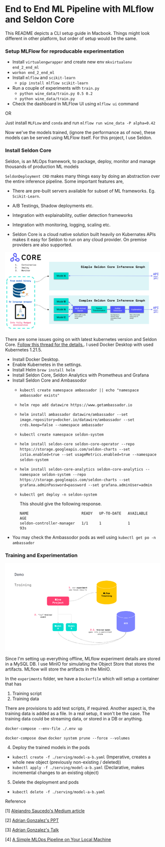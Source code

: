 # End to End ML Pipeline with MLflow and Seldon Core

This README depicts a CLI setup guide in Macbook. Things might look different in other platform, but order of setup would be the same. 

### Setup MLFlow for reproducable experimentation 

- Install `virtualengwrapper` and create new env `mkvirtualenv end_2_end_ml` 
- `workon end_2_end_ml`
- Install `mlflow` and `scikit-learn` 
    - `pip install mlflow scikit-learn`
- Run a couple of experiments with `train.py`
    - `python wine_data/train.py 0.5 0.2`
    - `python wine_data/train.py`
- Check the dashboard in MLFlow UI using `mlflow ui` command

OR 

Just install `MLFLow` and `conda` and run `mlflow run wine_data -P alpha=0.42`

Now we've the models trained, (ignore the performance as of now), these models can be served using MLFlow itself. For this project, I use Seldon.
### Install Seldon Core 

Seldon, is an MLOps framework, to package, deploy, monitor and manage thousands of production ML models 

`SeldonDeployment CRD` makes many things easy by doing an abstraction over the entire inference pipeline. Some important features are,

- There are pre-built servers available for subset of ML frameworks. Eg. `Scikit-Learn`.

- A/B Testings, Shadow deployments etc. 

- Integration with explainability, outlier detection frameworks 

- Integration with monitoring, logging, scaling etc. 

- Seldon Core is a cloud native solution built heavily on Kubernates APIs makes it easy for Seldon to run on any cloud provider. On premise providers are also supported. 

![Seldon Core Block Diagram](/images/seldon_core.jpeg "seldon core")

There are some issues going on with latest kubernetes version and Seldon Core. [Follow this thread for the details.](https://github.com/SeldonIO/seldon-core/issues/3618). I used Docker Desktop with used Kubernetes 1.21.5. 

- Install Docker Desktop.
- Enable Kubernetes in the settings. 
- Install Helm `brew install helm` 
- Install Seldon Core, Seldon Analytics with Prometheus and Grafana 
- Install Seldon Core and Ambassodor
    - `kubectl create namespace ambassador || echo "namespace ambassador exists"` 
    - `helm repo add datawire https://www.getambassador.io`
    - `helm install ambassador datawire/ambassador --set image.repository=docker.io/datawire/ambassador --set crds.keep=false --namespace ambassador`
    - `kubectl create namespace seldon-system`
    - `helm install seldon-core seldon-core-operator --repo https://storage.googleapis.com/seldon-charts --set istio.enabled=true --set usageMetrics.enabled=true --namespace seldon-system`
    - `helm install seldon-core-analytics seldon-core-analytics --namespace seldon-system --repo https://storage.googleapis.com/seldon-charts --set grafana.adminPassword=password --set grafana.adminUser=admin`
    - `kubectl get deploy -n seldon-system`
        
        This should give the following response. 

        ```
        NAME                        READY   UP-TO-DATE   AVAILABLE   AGE
        seldon-controller-manager   1/1     1            1           93s
        ```
- You may check the Ambassodor pods as well using `kubectl get po -n ambassador` 


### Training and Experimentation 

![Training Flow Chart](/images/training.png "seldon training")


Since I'm setting up everything offline, MLflow experiment details are stored in a MySQL DB. I use MinIO for simulating the Object Store that stores the artifacts. MLflow will 
store the artifacts in the MinIO. 

In the `experiments` folder, we have a `Dockerfile` which will setup a container that has

1. Training script 
2. Training data 

There are provisions to add test scripts, if required. Another aspect is, the training data is added as a file. In a real setup, it won't be the case. The training data could be streaming
data, or stored in a DB or anything. 

`docker-compose --env-file ./.env up`

`docker-compose down`
`docker system prune --force --volumes`

4. Deploy the trained models in the pods 

-  `kubectl create -f ./serving/model-a-b.yaml` (Imperative, creates a whole new object (previously non-existing / deleted))
- `kubectl apply -f ./serving/model-a-b.yaml` (Declarative, makes incremental changes to an existing object)

5. Delete the deployment and pods

- `kubectl delete -f ./serving/model-a-b.yaml`


Reference 

[1] [Alejandro Saucedo's Medium article](https://towardsdatascience.com/a-simple-mlops-pipeline-on-your-local-machine-db9326addf31)

[2] [Adrian Gonzalez's PPT](https://docs.google.com/presentation/d/1QXiOZkd_XNw6PbUalhYDajljKYQjgKczzNncTyLk9uA/)

[3] [Adrian Gonzalez's Talk](https://www.youtube.com/watch?v=M_q0-8JH0Zw)

[4] [A Simple MLOps Pipeline on Your Local Machine](https://towardsdatascience.com/a-simple-mlops-pipeline-on-your-local-machine-db9326addf31)

